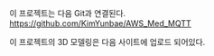 이 프로젝트는 다음 Git과 연결된다. 
https://github.com/KimYunbae/AWS_Med_MQTT

이 프로젝트의 3D 모델링은 다음 사이트에 업로드 되어있다.

